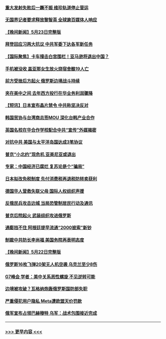 #### [重大发射失败后一蹶不振 维珍轨道停止营运](../pages/prog202/a103718955.md?t=05241843) 
#### [无国界记者要求释放黎智英 全球逾百媒体人响应](../pages/prog202/a103718952.md?t=05241843) 
#### [【晚间新闻】5月23日完整版](../pages/prog202/a103718828.md?t=05241843) 
#### [拜登回应习两大抗议 中共军委下达各军新任务](../pages/prog202/a103718814.md?t=05241843) 
#### [【国际聚焦】卡车撞击白宫围栏！亚马逊将退出中国？](../pages/prog202/a103718820.md?t=05241843) 
#### [手机被没收 盖亚那女生放火烧宿舍酿19人亡](../pages/prog202/a103718824.md?t=05241843) 
#### [前方受挫后方起火 俄罗斯边境战斗持续](../pages/prog202/a103718715.md?t=05241843) 
#### [夹在美中之间 去年西方投行在华业务利润骤降](../pages/prog202/a103718625.md?t=05241843) 
#### [【短讯】日本宣布晶片禁令 中共称坚决反对](../pages/prog202/a103718577.md?t=05241843) 
#### [韩国贸协与台湾商总签MOU 深化台韩产业合作](../pages/prog202/a103718585.md?t=05241843) 
#### [英国名校在华合作学校配合中共“宣传”外媒揭密](../pages/prog202/a103718513.md?t=05241843) 
#### [对抗中共 美国与太平洋岛国达成3笔协议](../pages/prog202/a103718380.md?t=05241843) 
#### [普京“小北约”现危机 亚美尼亚或退出](../pages/prog202/a103718376.md?t=05241843) 
#### [专家：中国经济已腐烂 复苏论是个“骗局”](../pages/prog202/a103718368.md?t=05241843) 
#### [日本拟改免税制度 先付消费税再退税防转卖获利](../pages/prog202/a103718329.md?t=05241843) 
#### [德国华人营救失联父母 国际人权组织声援](../pages/prog202/a103718317.md?t=05241843) 
#### [反俄民兵攻击边城 当局恐管制居民行动及通讯](../pages/prog202/a103718301.md?t=05241843) 
#### [普京后院起火 武装组织攻进俄罗斯](../pages/prog202/a103718286.md?t=05241843) 
#### [通膨挡不住 阿根廷提早流通“2000披索”新钞](../pages/prog202/a103718247.md?t=05241843) 
#### [制裁中共防长李尚福 美国务院再表明态度](../pages/prog202/a103718180.md?t=05241843) 
#### [【晚间新闻】5月22日完整版](../pages/prog202/a103718147.md?t=05241843) 
#### [俄罗斯16枚飞弹20架无人机空袭 乌克兰至少8伤](../pages/prog202/a103718157.md?t=05241843) 
#### [G7峰会 学者：美中关系恶性螺旋 不见逆转可能](../pages/prog202/a103718158.md?t=05241843) 
#### [边境被攻破？瓦格纳炮轰俄罗斯国防部失职](../pages/prog202/a103718070.md?t=05241843) 
#### [严重侵犯用户隐私 Meta遭欧盟天价罚款](../pages/prog202/a103718087.md?t=05241843) 
#### [俄军宣布占领巴赫穆特 乌军：战术包围接近完成](../pages/prog202/a103718042.md?t=05241843) 

----
#### [ >>> 更早内容 <<< ](../indexes/prog202-earlier.md)
